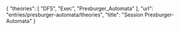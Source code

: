 {
    "theories": [
        "DFS",
        "Exec",
        "Presburger_Automata"
    ],
    "url": "entries/presburger-automata/theories",
    "title": "Session Presburger-Automata"
}